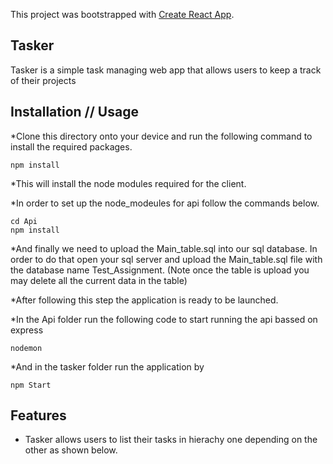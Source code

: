 This project was bootstrapped with [Create React App](https://github.com/facebook/create-react-app).

## Tasker

Tasker is a simple task managing web app that allows users to keep a track of their projects

## Installation // Usage 

*Clone this directory onto your device and run the following command to install the required packages.
```
npm install
```
*This will install the node modules required for the client. 

*In order to set up the node_modeules for api follow the commands below.
```
cd Api
npm install
```
*And finally we need to upload the Main_table.sql into our sql database. In order to do that open your sql server and upload the Main_table.sql file with the database name Test_Assignment. (Note once the table is upload you may delete all the current data in the table)

*After following this step the application is ready to be launched. 

*In the Api folder run the following code to start running the api bassed on express
```
nodemon
```
*And in the tasker folder run the application by 
```
npm Start
```
## Features
* Tasker allows users to list their tasks in hierachy one depending on the other as shown below. 
